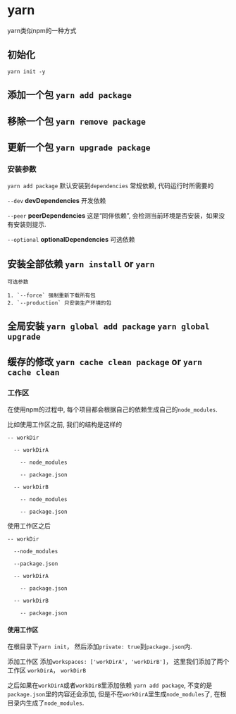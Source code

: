 # yarn

yarn类似npm的一种方式

## 初始化

`yarn init -y`

## 添加一个包  `yarn add package`

## 移除一个包  `yarn remove package`

## 更新一个包 `yarn upgrade package`

### 安装参数

`yarn add package` 默认安装到`dependencies` 常规依赖, 代码运行时所需要的

`--dev`    **devDependencies**     开发依赖

`--peer`   **peerDependencies**     这是“同伴依赖”, 会检测当前环境是否安装，如果没有安装则提示.

`--optional`    **optionalDependencies**   可选依赖

## 安装全部依赖  `yarn install` or `yarn`

    可选参数
    
    1. `--force` 强制重新下载所有包
    2. `--production` 只安装生产环境的包


## 全局安装 `yarn global add package` `yarn global upgrade`

## 缓存的修改 `yarn cache clean package` or `yarn cache clean`

### 工作区

在使用npm的过程中, 每个项目都会根据自己的依赖生成自己的`node_modules`.

比如使用工作区之前, 我们的结构是这样的

```
-- workDir

  -- workDirA

    -- node_modules

    -- package.json

  -- workDirB

    -- node_modules

    -- package.json

```

使用工作区之后

```
-- workDir

  --node_modules

  --package.json

  -- workDirA

    -- package.json

  -- workDirB

    -- package.json

```

#### 使用工作区

在根目录下`yarn init`， 然后添加`private: true`到`package.json`内.

添加工作区 添加`workspaces: ['workDirA', 'workDirB']`， 这里我们添加了两个工作区 `workDirA`， `workDirB`

之后如果在`workDirA`或者`workDirB`里添加依赖 `yarn add package`, 不变的是`package.json`里的内容还会添加, 但是不在`workDirA`里生成`node_modules`了, 在根目录内生成了`node_modules`.
